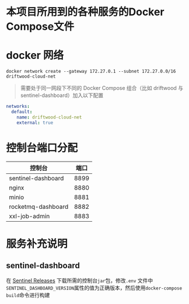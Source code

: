 本项目所用到的各种服务的Docker Compose文件
==========

# docker 网络

```shell
docker network create --gateway 172.27.0.1 --subnet 172.27.0.0/16 driftwood-cloud-net
```

> 需要处于同一网段下不同的 Docker Compose 组合（比如 driftwood 与 sentinel-dashboard）加入以下配置

```yaml
networks:
  default:
    name: driftwood-cloud-net
    external: true
```

# 控制台端口分配

| 控制台                | 端口   | 
|--------------------|------|
| sentinel-dashboard | 8899 |
| nginx              | 8880 |
| minio              | 8881 |
| rocketmq-dashboard | 8882 |
| xxl-job-admin      | 8883 |

# 服务补充说明

## sentinel-dashboard

在 [Sentinel Releases](https://github.com/alibaba/Sentinel/releases) 下载所需的控制台`jar`包，修改`.env`
文件中`SENTINEL_DASHBOARD_VERSION`属性的值为正确版本，然后使用`docker-compose build`命令进行构建
